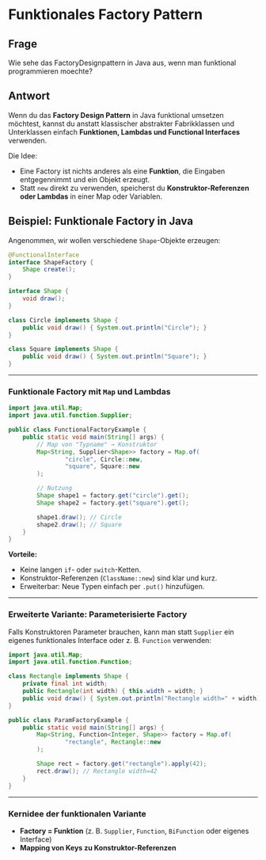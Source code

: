 # Funktionales Factory Pattern

## Frage

Wie sehe das FactoryDesignpattern in Java aus, wenn man funktional
programmieren moechte?

## Antwort

Wenn du das **Factory Design Pattern** in Java funktional umsetzen möchtest,
kannst du anstatt klassischer abstrakter Fabrikklassen und Unterklassen einfach
**Funktionen, Lambdas und Functional Interfaces** verwenden.

Die Idee:

* Eine Factory ist nichts anderes als eine **Funktion**, die Eingaben
  entgegennimmt und ein Objekt erzeugt.
* Statt `new` direkt zu verwenden, speicherst du **Konstruktor-Referenzen oder
  Lambdas** in einer Map oder Variablen.

## Beispiel: Funktionale Factory in Java

Angenommen, wir wollen verschiedene `Shape`-Objekte erzeugen:

```java
@FunctionalInterface
interface ShapeFactory {
    Shape create();
}

interface Shape {
    void draw();
}

class Circle implements Shape {
    public void draw() { System.out.println("Circle"); }
}

class Square implements Shape {
    public void draw() { System.out.println("Square"); }
}
```

---

### Funktionale Factory mit `Map` und Lambdas

```java
import java.util.Map;
import java.util.function.Supplier;

public class FunctionalFactoryExample {
    public static void main(String[] args) {
        // Map von "Typname" → Konstruktor
        Map<String, Supplier<Shape>> factory = Map.of(
                "circle", Circle::new,
                "square", Square::new
        );

        // Nutzung
        Shape shape1 = factory.get("circle").get();
        Shape shape2 = factory.get("square").get();

        shape1.draw(); // Circle
        shape2.draw(); // Square
    }
}
```

**Vorteile:**

* Keine langen `if`- oder `switch`-Ketten.
* Konstruktor-Referenzen (`ClassName::new`) sind klar und kurz.
* Erweiterbar: Neue Typen einfach per `.put()` hinzufügen.

---

### Erweiterte Variante: Parameterisierte Factory

Falls Konstruktoren Parameter brauchen, kann man statt `Supplier` ein eigenes funktionales Interface oder z. B. `Function` verwenden:

```java
import java.util.Map;
import java.util.function.Function;

class Rectangle implements Shape {
    private final int width;
    public Rectangle(int width) { this.width = width; }
    public void draw() { System.out.println("Rectangle width=" + width); }
}

public class ParamFactoryExample {
    public static void main(String[] args) {
        Map<String, Function<Integer, Shape>> factory = Map.of(
                "rectangle", Rectangle::new
        );

        Shape rect = factory.get("rectangle").apply(42);
        rect.draw(); // Rectangle width=42
    }
}
```

---

### Kernidee der funktionalen Variante

* **Factory = Funktion** (z. B. `Supplier`, `Function`, `BiFunction` oder eigenes Interface)
* **Mapping von Keys zu Konstruktor-Referenzen**
